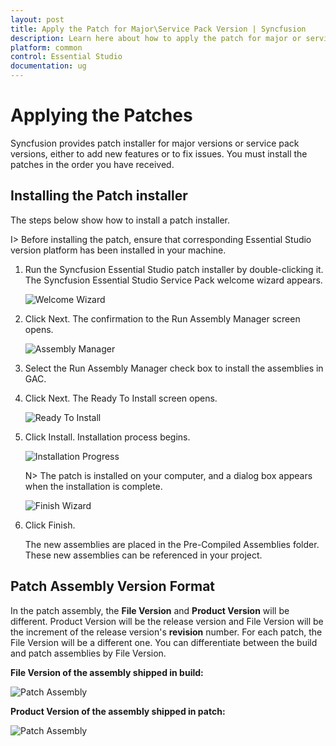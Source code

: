 ```yaml
---
layout: post
title: Apply the Patch for Major\Service Pack Version | Syncfusion
description: Learn here about how to apply the patch for major or service pack version of Syncfusion Essential Studio.
platform: common
control: Essential Studio
documentation: ug
---
```


# Applying the Patches

Syncfusion provides patch installer for major versions or service pack versions, either to add new features or to fix issues. You must install the patches in the order you have received.


## Installing the Patch installer

The steps below show how to install a patch installer.


I> Before installing the patch, ensure that corresponding Essential Studio version platform has been installed in your machine.



1.  Run the Syncfusion Essential Studio patch installer by double-clicking it. The Syncfusion Essential Studio Service Pack welcome wizard appears.
   
    ![Welcome Wizard](Patches_images/Installing-a-Patch-Setup_img2.png)




2.  Click Next. The confirmation to the Run Assembly Manager screen opens.
   
    ![Assembly Manager](Patches_images/Installing-a-Patch-Setup_img3.png)




3.  Select the Run Assembly Manager check box to install the assemblies in GAC.

4.  Click Next. The Ready To Install screen opens.
   
    ![Ready To Install](Patches_images/Installing-a-Patch-Setup_img4.png)




5.  Click Install. Installation process begins.
   
    ![Installation Progress](Patches_images/Installing-a-Patch-Setup_img5.png)

    N> The patch is installed on your computer, and a dialog box appears when the installation is complete.



    ![Finish Wizard](Patches_images/Installing-a-Patch-Setup_img7.png)


6.  Click Finish. 

    The new assemblies are placed in the Pre-Compiled Assemblies folder. These new assemblies can be referenced in your project.
   
	
## Patch Assembly Version Format
   
In the patch assembly, the **File Version** and **Product Version** will be different. Product Version will be the release version and File Version will be the increment of the release version's **revision** number. For each patch, the File Version will be a different one. You can differentiate between the build and patch assemblies by File Version. 
   
**File Version of the assembly shipped in build:**
   
![Patch Assembly](Patches_images/Installing-a-Patch-Setup_img8.png)
   
**Product Version of the assembly shipped in patch:**
   
![Patch Assembly](Patches_images/Installing-a-Patch-Setup_img9.png)

